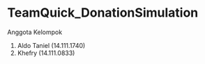 # TeamQuick_DonationSimulation

Anggota Kelompok
1. Aldo Taniel (14.111.1740)
2. Khefry (14.111.0833)
